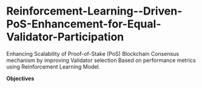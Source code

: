 # Reinforcement-Learning--Driven-PoS-Enhancement-for-Equal-Validator-Participation
Enhancing Scalability of Proof-of-Stake (PoS) Blockchain Consensus mechanism by improving Validator selection Based on performance metrics using Reinforcement Learning Model.


**Objectives**
